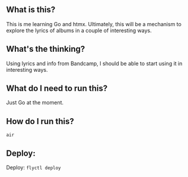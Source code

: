 
## What is this?

This is me learning Go and htmx. Ultimately, this will be a mechanism to explore the lyrics of albums in a couple of interesting ways.

## What's the thinking?
Using lyrics and info from Bandcamp, I should be able to start using it in interesting ways.

## What do I need to run this? 
Just Go at the moment.

## How do I run this? 

`air`


## Deploy: 

Deploy: `flyctl deploy` 
